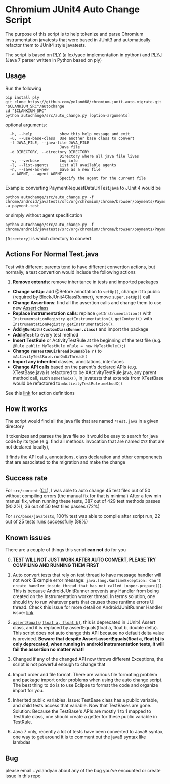 # Chromium JUnit4 Auto Change Script
The purpose of this script is to help tokenize and parse Chromium instrumentation
javatests that were based in JUnit3 and automatically refactor them to JUnit4
style javatests.

The script is based on [PLY](http://www.dabeaz.com/ply/) (a lex/yacc implementation
in python) and [PLYJ](https://github.com/musiKk/plyj/) (Java 7 parser written in Python based on ply)

## Usage

Run the following

    pip install ply
    git clone https://github.com/yoland68/chromium-junit-auto-migrate.git "$CLANKIUM_SRC"/autochange
    cd "$CLANKIUM_SRC"
    python autochange/src/auto_change.py [option-arguments]

optional arguments:
```text
  -h, --help            show this help message and exit
  -u, --use-base-class  Use another base class to convert
  -f JAVA_FILE, --java-file JAVA_FILE
                        Java file
  -d DIRECTORY, --directory DIRECTORY
                        Directory where all java file lives
  -v, --verbose         Log info
  -l, --list-agents     List all available agents
  -n, --save-as-new     Save as a new file
  -a AGENT, --agent AGENT
                        Specify the agent for the current file
```

Example: converting PaymentRequestDataUrlTest.java to JUnit 4 would be
```
python autochange/src/auto_change.py -f chrome/android/javatests/src/org/chromium/chrome/browser/payments/PaymentRequestDataUrlTest.java -a payment-test
```
or simply without agent specification
```
python autochange/src/auto_change.py -f chrome/android/javatests/src/org/chromium/chrome/browser/payments/PaymentRequestDataUrlTest.java
```

`[Directory]` is which directory to convert 


## Actions For Normal Test.java

Test with different parents tend to have different convertion actions, but normally, a test convertion would include the following actions

1. **Remove extends**: remove inheritance in tests and imported packages
- **Change setUp**: add @Before annotation to `setUp()`, change it to public (required by BlockJUnit4ClassRunner), remove `super.setUp()` call
- **Change Assertions**: find all the assertion calls and change them to use new [Assert class](http://junit.org/junit4/javadoc/latest/org/junit/Assert.html)
- **Replace instrumentation calls**: replace `getInstrumentation()` with `InstrumentationRegistry.getInstrumentation()`, `getContent()` with `InstrumentationRegistry.getInstrumentation()`.
- **Add `@RunWith(CustomClassRunner.class)`** and import the package
- **Add `@Test`** to every test method
- **Insert TestRule** or ActivityTestRule at the beginning of the test file (e.g. `@Rule public MyTestRule mRule = new MyTestRule();`)
- **Change `runTestOnUiThread(Runnable r)`** to `mActivityTestRule.runOnUiThread()`
- **Import any inherited** classes, annotations, interfaces
- **Change API calls** based on the parent's declared APIs (e.g. XTestBase.java is refactored to be XActivityTestRule.java, any parent method call, such as`methodX()`, in javatests that extends from XTestBase would be refactored to `mActivityTestRule.methodX()`

See this [link](https://github.com/yoland68/chromium-junit-auto-migrate/blob/master/src/chrome_convert_agents.py#L408) for action definitions

## How it works
The script would find all the java file that are named `*Test.java` in a given directory

It tokenizes and parses the java file so it would be easy to search for java code by its type (e.g. find all methods invocation that are named `XYZ` that are not declared locally), 

It finds the API calls, annotations, class declaration and other componenets that are associated to the migration and make the change

## Success rate

For `src/content` ([CL](https://codereview.chromium.org/2708243004)), I was able to auto change 45 test files out of 50 without compiling errors (the manual fix for that is minimal)
After a few min manual fix, when running these tests, 387 out of 429 test methods passes (90.2%), 36 out of 50 test files passes (72%)

For `src/base/javatests`, 100% test was able to compile after script run, 22 out of 25 tests runs successfully (88%)

## Known issues
There are a couple of things this script **can not** do for you

0. **TEST WILL NOT JUST WORK AFTER AUTO CONVERT, PLEASE TRY COMPILING AND RUNNING THEM FIRST**
1. Auto convert tests that rely on test thread to have message handler will not work (Example error message: `java.lang.RuntimeException: Can't create handler inside thread that has not called Looper.prepare()`). This is because AndroidJUnitRunner prevents any Handler from being created on the Instrumentation worker thread. In terms solution, one should try to run whatever parts that causes these runtime errors UI thread. Check this issue for more detail on AndroidJUnitRunner Handler issue: [link](https://github.com/skyisle/android-test-kit/issues/121)

2. [`assertEquals(float a, float b)`](http://junit.org/junit4/javadoc/latest/org/junit/Assert.html), this is deprecated in JUnit4 Assert class, and it is replaced by assertEquals(float a, float b, double delta). This script does not auto change this API because no default delta value is provided. **Beware that despite Assert.assertEquals(float a, float b) is only deprecated, when running in android instrumentation tests, it will fail the assertion no matter what!**

3. Changed if any of the changed API now throws different Exceptions, the script is not powerful enough to change that

4. Import order and file format. There are various file formating problem and package import order problems when using the auto change script. The best thing to do is to use Eclipse to format the code and organize import for you.

5. Inherited public variables. Issue: TestBase class has a public variable, and child tests access that variable. Now that TestBases are gone. Solution: Because the TestBase's APIs are mostly 1 to 1 mapped to TestRule class, one should create a getter for these public variable in TestRule.

6. Java 7 only, recently a lot of tests have been converted to Java8 syntax, one way to get around it is to comment out the java8 syntax like lambdas


## Bug
please email +yolandyan about any of the bug you've encounted or create issue in this repo
